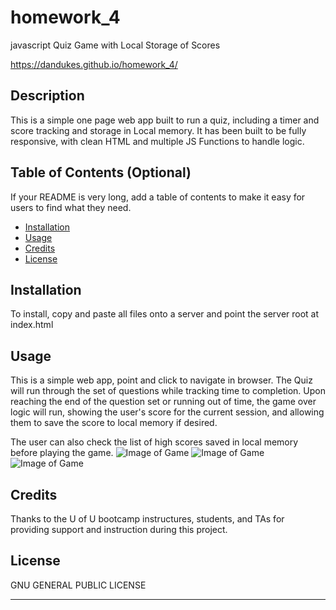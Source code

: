 # homework_4
javascript Quiz Game with Local Storage of Scores

https://dandukes.github.io/homework_4/

## Description 

This is a simple one page web app built to run a quiz, including a timer and score tracking and storage in Local memory.
It has been built to be fully responsive, with clean HTML and multiple JS Functions to handle logic.


## Table of Contents (Optional)

If your README is very long, add a table of contents to make it easy for users to find what they need.

* [Installation](#installation)
* [Usage](#usage)
* [Credits](#credits)
* [License](#license)


## Installation

To install, copy and paste all files onto a server and point the server root at index.html


## Usage 

This is a simple web app, point and click to navigate in browser.  The Quiz will run through the set of questions while tracking time to completion.  Upon reaching the end of the question set or running out of time, the game over logic will run, showing the user's score for the current session, and allowing them to save the score to local memory if desired.  

The user can also check the list of high scores saved in local memory before playing the game.
![Image of Game](https://github.com/DanDukes/homework_4/blob/master/assets/images/Intitial.png)
![Image of Game](https://github.com/DanDukes/homework_4/blob/master/assets/images/quizQuestions.png)
![Image of Game](https://github.com/DanDukes/homework_4/blob/master/assets/images/HighScores.png)


## Credits
 
Thanks to the U of U bootcamp instructures, students, and TAs for providing support and instruction during this project.




## License

GNU GENERAL PUBLIC LICENSE

---

